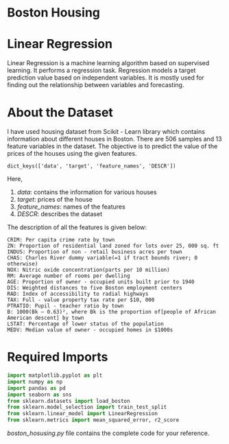 # Boston Housing
# Linear Regression
Linear Regression is a machine learning algorithm based on supervised learning. It performs a regression task. Regression models a target prediction value based on independent variables. It is mostly used for finding out the relationship between variables and forecasting.

# About the Dataset
I have used housing dataset from Scikit - Learn library which contains information about different houses in Boston. There are 506 samples and 13 feature variables in the dataset. The objective is to predict the value of the prices of the houses using the given features.

```
dict_keys(['data', 'target', 'feature_names', 'DESCR'])
```

Here,
1. _data_: contains the information for various houses
2. _target_: prices of the house
3. _feature_names_: names of the features
4. _DESCR_: describes the dataset

The description of all the features is given below:
```
CRIM: Per capita crime rate by town
ZN: Proportion of residential land zoned for lots over 25, 000 sq. ft
INDUS: Proportion of non - retail business acres per town
CHAS: Charles River dummy variable(=1 if tract bounds river; 0 otherwise)
NOX: Nitric oxide concentration(parts per 10 million)
RM: Average number of rooms per dwelling
AGE: Proportion of owner - occupied units built prior to 1940
DIS: Weighted distances to five Boston employment centers
RAD: Index of accessibility to radial highways
TAX: Full - value property tax rate per $10, 000
PTRATIO: Pupil - teacher ratio by town
B: 1000(Bk — 0.63)², where Bk is the proportion of[people of African American descent] by town
LSTAT: Percentage of lower status of the population
MEDV: Median value of owner - occupied homes in $1000s
```

# Required Imports
```python
import matplotlib.pyplot as plt
import numpy as np
import pandas as pd
import seaborn as sns
from sklearn.datasets import load_boston
from sklearn.model_selection import train_test_split
from sklearn.linear_model import LinearRegression
from sklearn.metrics import mean_squared_error, r2_score
```

_boston_hosusing.py_ file contains the complete code for your reference.
